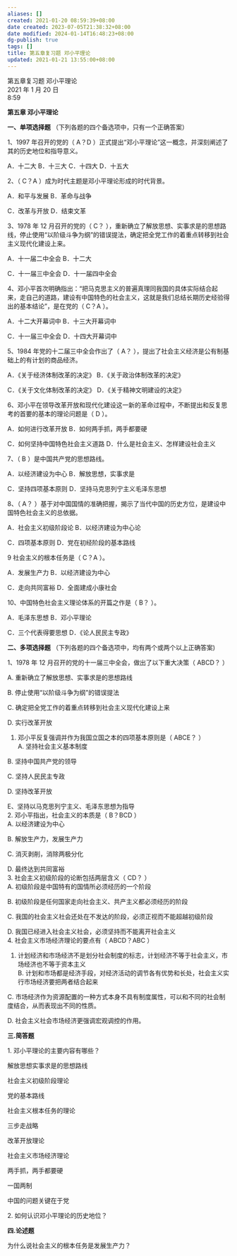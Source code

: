 ```yaml
---
aliases: []
created: 2021-01-20 08:59:39+08:00
date created: 2023-07-05T21:38:32+08:00
date modified: 2024-01-14T16:48:23+08:00
dg-publish: true
tags: []
title: 第五章复习题 邓小平理论
updated: 2021-01-21 13:55:00+08:00
---
```


第五章复习题 邓小平理论  
2021 年 1 月 20 日  
8:59

**第五章 邓小平理论**

**一、单项选择题** （下列各题的四个备选项中，只有一个正确答案）

1、1997 年召开的党的（ A？D ）正式提出“邓小平理论”这一概念，并深刻阐述了其的历史地位和指导意义。

A．十二大 B．十三大 C．十四大 D．十五大

2、（ C？A ）成为时代主题是邓小平理论形成的时代背景。

A．和平与发展 B．革命与战争

C．改革与开放 D．结束文革

3、1978 年 12 月召开的党的（ C？ ），重新确立了解放思想、实事求是的思想路线，停止使用“以阶级斗争为纲”的错误提法，确定把全党工作的着重点转移到社会主义现代化建设上来。

A．十一届二中全会 B．十二大

C．十一届三中全会 D．十一届四中全会

4、邓小平首次明确指出：“把马克思主义的普遍真理同我国的具体实际结合起来，走自己的道路，建设有中国特色的社会主义，这就是我们总结长期历史经验得出的基本结论”，是在党的（ C？A ）。

A．十二大开幕词中 B．十三大开幕词中

C．十一届三中全会 D．十四大开幕词中

5、1984 年党的十二届三中全会作出了（ A？ ），提出了社会主义经济是公有制基础上的有计划的商品经济。

A．《关于经济体制改革的决定》 B．《关于政治体制改革的决定》

C．《关于文化体制改革的决定》 D．《关于精神文明建设的决定》

6、邓小平在领导改革开放和现代化建设这一新的革命过程中，不断提出和反复思考的首要的基本的理论问题是（ D ）。

A．如何进行改革开放 B．如何两手抓，两手都要硬

C．如何坚持中国特色社会主义道路 D．什么是社会主义、怎样建设社会主义

7、（ B ）是中国共产党的思想路线。

A．以经济建设为中心 B．解放思想，实事求是

C．坚持四项基本原则 D．坚持马克思列宁主义毛泽东思想

8、（ A？ ）基于对中国国情的准确把握，揭示了当代中国的历史方位，是建设中国特色社会主义的总依据。

A．社会主义初级阶段论 B．以经济建设为中心论

C．四项基本原则 D．党在初经阶段的基本路线

9 社会主义的根本任务是（ C？A ）。

A．发展生产力 B．以经济建设为中心

C．走向共同富裕 D．全面建成小康社会

10、中国特色社会主义理论体系的开篇之作是（ B？ ）。

A．毛泽东思想 B．邓小平理论

C．三个代表得要思想 D．《论人民民主专政》

**二、多项选择题** （下列各题的四个备选项中，均有两个或两个以上正确答案)

1、1978 年 12 月召开的党的十一届三中全会，做出了以下重大决策（ ABCD？ ）

A. 重新确立了解放思想、实事求是的思想路线

B. 停止使用“以阶级斗争为纲”的错误提法

C. 确定把全党工作的着重点转移到社会主义现代化建设上来

D. 实行改革开放
1.  邓小平反复强调并作为我国立国之本的四项基本原则是（ ABCE？ ）  
A. 坚持社会主义基本制度

B. 坚持中国共产党的领导

C. 坚持人民民主专政

D. 坚持改革开放

E、坚持以马克思列宁主义、毛泽东思想为指导  
2.  邓小平指出，社会主义的本质是（ B？BCD ）  
A. 以经济建设为中心

B. 解放生产力，发展生产力

C. 消灭剥削，消除两极分化

D. 最终达到共同富裕  
3.  社会主义初级阶段的论断包括两层含义（ CD？ ）  
A. 初级阶段是中国特有的国情所必须经历的一个阶段

B. 初级阶段是任何国家走向社会主义、共产主义都必须经历的阶段

C. 我国的社会主义社会还处在不发达的阶段，必须正视而不能超越初级阶段

D. 我国已经进入社会主义社会，必须坚持而不能离开社会主义  
4.  社会主义市场经济理论的要点有（ ABCD？ABC ）
1.  计划经济和市场经济不是划分社会制度的标志，计划经济不等于社会主义，市场经济也不等于资本主义  
B. 计划和市场都是经济手段，对经济活动的调节各有优势和长处，社会主义实行市场经济要把两者结合起来

C. 市场经济作为资源配置的一种方式本身不具有制度属性，可以和不同的社会制度结合，从而表现出不同的性质。

D. 社会主义社会市场经济更强调宏观调控的作用。

**三.简答题**

1\. 邓小平理论的主要内容有哪些？

解放思想实事求是的思想路线

社会主义初级阶段理论

党的基本路线

社会主义根本任务的理论

三步走战略

改革开放理论

社会主义市场经济理论

两手抓，两手都要硬

一国两制

中国的问题关键在于党

2\. 如何认识邓小平理论的历史地位？

**四.论述题**

为什么说社会主义的根本任务是发展生产力？